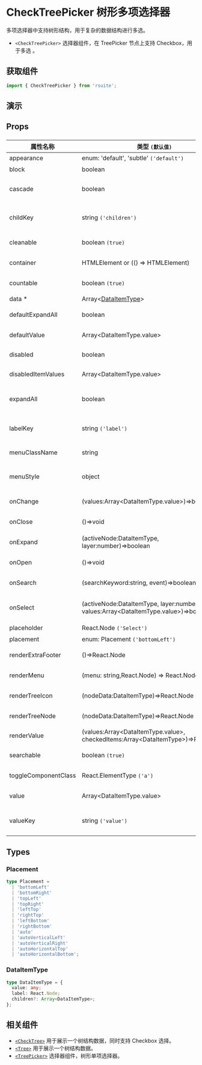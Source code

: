 # CheckTreePicker 树形多项选择器

多项选择器中支持树形结构，用于复杂的数据结构进行多选。

- `<CheckTreePicker>` 选择器组件，在 TreePicker 节点上支持 Checkbox，用于多选 。

## 获取组件

```js
import { CheckTreePicker } from 'rsuite';
```

## 演示

<!--{demo}-->

## Props

### <CheckTreePicker>

| 属性名称             | 类型 `(默认值)`                                                                              | 描述                            |
| -------------------- | -------------------------------------------------------------------------------------------- | ------------------------------- |
| appearance           | enum: 'default', 'subtle' `('default')`                                                      | 设置外观                        |
| block                | boolean                                                                                      | 堵塞整行                        |
| cascade              | boolean                                                                                      | checktree 是否级联选择          |
| childKey             | string `('children')`                                                                        | tree 数据结构 children 属性名称 |
| cleanable            | boolean `(true)`                                                                             | 是否可以清楚                    |
| container            | HTMLElement or (() => HTMLElement)                                                           | 设置渲染的容器                  |
| countable            | boolean `(true)`                                                                             | 是否显示已选项的计数            |
| data \*              | Array&lt;[DataItemType](#DataItemType)&gt;                                                   | tree 数据                       |
| defaultExpandAll     | boolean                                                                                      | 默认展开所有节点                |
| defaultValue         | Array&lt;DataItemType.value&gt;                                                              | 默认选中的值                    |
| disabled             | boolean                                                                                      | 是否禁用 Picker                 |
| disabledItemValues   | Array&lt;DataItemType.value&gt;                                                              | 禁用节点列表                    |
| expandAll            | boolean                                                                                      | (受控)展示/收起所有节点         |
| labelKey             | string `('label')`                                                                           | tree 数据结构 label 属性名称    |
| menuClassName        | string                                                                                       | 选项菜单的 className            |
| menuStyle            | object                                                                                       | 应用于菜单 DOM 节点的 style     |
| onChange             | (values:Array&lt;DataItemType.value&gt;)=>boolean                                            | 数据改变的回调函数              |
| onClose              | ()=>void                                                                                     | 关闭的回调函数                  |
| onExpand             | (activeNode:DataItemType, layer:number)=>boolean                                             | 树节点展示时的回调              |
| onOpen               | ()=>void                                                                                     | 展开的回调函数                  |
| onSearch             | (searchKeyword:string, event)=>boolean                                                       | 搜索回调函数                    |
| onSelect             | (activeNode:DataItemType, layer:number, values:Array&lt;DataItemType.value&gt;)=>boolean     | 选择树节点后的回调函数          |
| placeholder          | React.Node `('Select')`                                                                      | 占位符                          |
| placement            | enum: Placement `('bottomLeft')`                                                             | 打开位置                        |
| renderExtraFooter    | ()=>React.Node                                                                               | 自定义页脚内容                  |
| renderMenu           | (menu: string,React.Node) => React.Node                                                      | 自定义渲染菜单                  |
| renderTreeIcon       | (nodeData:DataItemType)=>React.Node                                                          | 自定义渲染 图标                 |
| renderTreeNode       | (nodeData:DataItemType)=>React.Node                                                          | 自定义渲染 tree 节点            |
| renderValue          | (values:Array&lt;DataItemType.value&gt;, checkedItems:Array&lt;DataItemType&gt;)=>React.Node | 自定义渲染 placeholder          |
| searchable           | boolean `(true)`                                                                             | 是否显示搜索框                  |
| toggleComponentClass | React.ElementType `('a')`                                                                    | 为组件自定义元素类型            |
| value                | Array&lt;DataItemType.value&gt;                                                              | 当前选中的值                    |
| valueKey             | string `('value')`                                                                           | tree 数据结构 value 属性名称    |

## Types

### Placement

```ts
type Placement =
  | 'bottomLeft'
  | 'bottomRight'
  | 'topLeft'
  | 'topRight'
  | 'leftTop'
  | 'rightTop'
  | 'leftBottom'
  | 'rightBottom'
  | 'auto'
  | 'autoVerticalLeft'
  | 'autoVerticalRight'
  | 'autoHorizontalTop'
  | 'autoHorizontalBottom';
```

### DataItemType

```ts
type DataItemType = {
  value: any;
  label: React.Node;
  children?: Array<DataItemType>;
};
```

## 相关组件

- [`<CheckTree>`](./check-tree) 用于展示一个树结构数据，同时支持 Checkbox 选择。
- [`<Tree>`](./tree) 用于展示一个树结构数据。
- [`<TreePicker>`](./tree-picker) 选择器组件，树形单项选择器。
